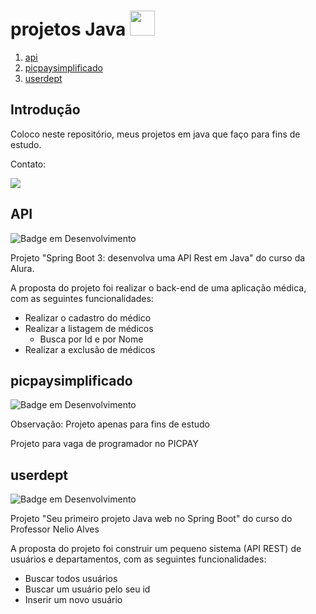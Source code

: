 
# projetos Java <img loading="lazy" src="https://cdn.jsdelivr.net/gh/devicons/devicon/icons/java/java-original.svg" width="40" height="40"/> 
1. [api](#modulo1) 
2. [picpaysimplificado](#modulo2)
3. [userdept](#modulo3)

## Introdução <a name="introduction"></a>

Coloco neste repositório, meus projetos em java que faço para fins de estudo. 



Contato:

<a href = "mailto:leojunji@outlook.com"><img loading="lazy" src="https://img.shields.io/badge/Microsoft_Outlook-0078D4?style=for-the-badge&logo=microsoft-outlook&logoColor=white" target="_blank"></a>


## API <a name="modulo1"></a> 
![Badge em Desenvolvimento](https://img.shields.io/badge/status-finalizado-green)
<p>
Projeto "Spring Boot 3: desenvolva uma API Rest em Java" do curso da Alura. 
<p>
<p>
A proposta do projeto foi realizar o back-end de uma aplicação médica, com as seguintes funcionalidades:
<p>
  
* Realizar o cadastro do médico
* Realizar a listagem de médicos
    * Busca por Id e por Nome
* Realizar a exclusão de médicos

## picpaysimplificado <a name="modulo2"></a> 
![Badge em Desenvolvimento](https://img.shields.io/badge/status-em%20desenvolvimento-blue) 

<p>Observação: Projeto apenas para fins de estudo<p>

<p>Projeto para vaga de programador no PICPAY<p>

## userdept <a name="modulo3"></a> 
![Badge em Desenvolvimento](https://img.shields.io/badge/status-finalizado-green)

<p>Projeto "Seu primeiro projeto Java web no Spring Boot" do curso do Professor Nelio Alves <p>
<p>
A proposta do projeto foi construir um pequeno sistema (API REST) de usuários e departamentos, com as seguintes funcionalidades:
<p>

* Buscar todos usuários
* Buscar um usuário pelo seu id
* Inserir um novo usuário

